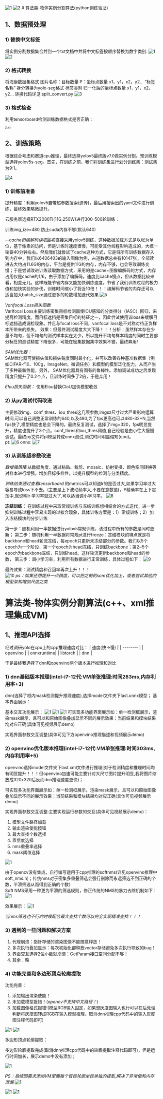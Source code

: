 <img src="fig/a.jpg" alt="1" style="zoom:100%;" />
<img src="fig/b.jpg" alt="2" style="zoom:100%;" />
# 算法类-物体实例分割算法(python训练验证)

## 1、数据预处理

### 1) 替换中文标签

将实例分割数据集合并到一个txt文档中并将中文标签按顺序替换为数字类别:
<img src="fig/3.png" alt="1" style="zoom:100%;" />
<img src="fig/4.png" alt="2" style="zoom:100%;" />

### 2) 格式转换

将海康数据集格式 图片名称：目标数量 P：坐标点数量 x1，y1，x2，y2… “标签名称“ 拆分转换为yolo-seg格式 标签类别 归一化后的坐标点数量 x1，y1，x2，y2…
转换代码详见:split_convert.py
<img src="fig/6.png" alt="3" style="zoom:100%;" />

### 3) 格式检查

利用tensorboard检测训练数据格式是否正确：

<img src="fig/10.png" alt="3.5" style="zoom:50%;" />

## 2、训练策略

根据综合考虑和赛道cpu推理，最终选择yolov5最终版v7.0做实例分割。预训练模型选择yolov5s-seg。首先，在训练之前，我们将训练集进行划分训练集：测试集为9:1。

<img src="fig/2.png" alt="4" style="zoom:100%;" />

### 1) 训练前准备
提升精度：利用yolov5自带超参数搜索(遗传)，最后用搜索出的yaml文件进行训练，最终效果略微提升。

云服务器选择RTX2080Ti(11G,250W)进行300-500轮训练：

训练img_ize=480,防止cuda内存不够(默认640)

*--cache和编解码读取*最初直接采用yolov5训练，这种数据加载方式是以张为单位，基于像素的访问，但是训练时速度很慢，可能受其他线程影响造成的，大概一轮要40分钟左右。然后我们就尝试了cache这种方式，它是将所有训练数据存入到内存中，我们以6406403的输入图像为例，占道数据总共有10147张，全部读进去大约占11.6G的内存，平台是提供11G的内存，内存不够，也会导致训练变慢；于是尝试改进训练读取数据方式，采用的是cache+图像编解码的方式，内存占用仅是cache的1/6，由于添加了编解码，速度比cache慢点，但从数据比较来看，相差无几。这样既能节省内存又能加快训练速度。节省了我们训练过程的极力值和加快实验的步伐，训练时间缩小了将近10倍！！！编解码节省的内存还可以适当加大batch_size通过更多的轮数增加迭代效果
<img src="fig/5.jpg" alt="5" style="zoom:100%;" />

*Varifocal Loss损失函数*  
Varifocal Loss主要训练密集目标检测器使IOU感知的分类得分（IASC）回归，来提高检测精度。而目标遮挡是密集目标的特征之一，因此尝试使用该loss来缓解目标遮挡造成漏检现象。并且与focal loss不同，varifocal loss是不对称对待正负样本所带来的损失。
效果：但最终测试精度大大下降！！！分析：虽然样本存在少量不均匀，但不均匀的测试样本实在太少，所以提升不均匀样本精度的同时主要部分标签的测试精度下降很多，可能在密集数据集中效果不错，最终弃用!   

*SAM优化器：*    
SAM优化器可使损失值和损失锐度同时最小化，并可以改善各种基准数据集（例如CIFAR-f10、100g，ImageNet，微调任务）和模型的模型泛化能力，从而产生了多种最新性能。另外， SAM优化器具有固有的鲁棒性。添加调试成功之后发现精度只提升了0.2个点，且训练时间多了2倍，于是弃用！

*EIou损失函数：*
使用EIou替换CIoU加快模型收敛

### 2) 从py测试代码改进

主要修改img、conf_thres、iou_thres这几项参数,imgsz尺寸过大严重影响运算时间,可以自己调整正常训练的640,以及480,为了fps更高也可以480-32*N,当然fps快了,模型精度也是会下降的。最终反复测试，选择了img=320，fps明显提升，精度也提升了3个点。conf_thres和iou_thres阈值,自己经验是由小往大慢慢调试。最终py文件将pt模型转成onnx测试,测试时间明显缩短(cpu)。   
pt:
<img src="fig/8.png" alt="6" style="zoom:100%;" />
onnx:
<img src="fig/9.png" alt="7" style="zoom:100%;" />

### 3) 从训练超参数改进

*数增强策略*:从数据角度，通过粘贴、裁剪、mosaic、仿射变换、颜色空间转换等对样本进行增强，增加目标多样性，以提升模型的检测与分类精度。

*训练结束通过查看tensorboard* 的metrics可以知道lr的是否过大,如果学习率过大容易导致loss下不去。(主要是上下波动频率大,不要在意数值)，P精确率在上下震荡中,就说明lr 学习率就过大了,可以适当调小学习率。
<img src="fig/7.png" alt="8" style="zoom:100%;" />


**冻结训练：**
在训练过程中采取常规训练与冻结训练想相结合的方式迭代，进一步抑制训练过程中容易出现的过拟合现象，具体训练方案是：1）常规训练；2）加入冻结模块的分步训练

第一步：随机利用一半数据进行yolov5常规训练，该过程中所有的参数是同时更新；
第二步：随机利用一半数据将常规pt进行freeze：冻结模块的特点就是将backbone和head轮流冻结，每epoch只更新未冻结部分的参数。我们以5个epoch为一个阶段，第一个epoch为head冻结，只训练backbone；第2~5个epoch为backbone冻结，只训练head。这样轮流更新backbone和head的参数，
第三步：调小学习率，利用所有数据进行正常训练，具体过程如下：
<img src="fig/6.jpg" alt="9" style="zoom:100%;" />


最终效果：测试精度和召回率再次上升！！！   
<img src="fig/11.png" alt="10" style="zoom:100%;" />
*ps：如果还想提升一点精度，可以把之前的sam优化加上，或者尝试其他的模型架构增加尺度之类*

# 算法类-物体实例分割算法(c++、xml推理集成VM)

## 1、推理API选择

经过调研yolo在cpu上的cpp推理速度对比：
| 速度(快->慢) | 
| -------- | 
| openvino | 
| onnxruntime| 
| libtorch | 
| dnn |

于是最终我选择了dnn和openvino两个版本进行推理和对比

### 1) dnn基础版本推理(intel-i7-12代:VM单张推理:时间283ms,内存利用率+3)

dnn(选择了框内mask检测提升推理速度),选择model文件夹下last.onnx模型；
基本界面展示：

基本交互功能展示：
<img src="fig/14.png" alt="1" style="zoom:100%;" />
<img src="fig/12.png" alt="1" style="zoom:100%;" />
<img src="fig/13.png" alt="1" style="zoom:100%;" />
可实现多功能界面展示如：单一检测框展示，渲染mask展示，且可以和原始图像叠加显示不同的展示效果；当前结果和模块结果均对应正确(具体可见视频展示demo)

实现界面参数交互调整(具体可见下方openvino推理描述和视频展示demo)

### 2) openvino优化版本推理(intel-i7-12代:VM单张推理:时间303ms,内存利用率+5)

openvino选择model文件夹下last.xml文件进行推理(对于检测精度和推理时间均有明显提升！！！但openvino加速可能主要针对大尺寸图片提升明显,我将图片缩放成320x320后反而dnn推理速度更快)；

可实现多功能界面展示如：单一检测框展示，渲染mask展示，且可以和原始图像叠加显示不同的展示效果；当前结果和模块结果均对应正确(具体可见视频展示demo)

实现界面参数交互调整:主要实现运行参数的交互(具体可见视频展示demo)：   
1.  模型文件路径加载
2.  输出渲染使能按钮
3.  最大查找个数选择
4.  置信度选择
5.  nms重叠率选择   
6.  mask阈值选择
<img src="fig/15.png" alt="1" style="zoom:100%;" />

由于opencv没有集成，自行编写适用于cpp推理的softnms(详见openvino推理中soft_nms.h)；传统nms对于密集多重叠筛选会强行删除而永远筛选不到正确的个数，平滑筛选从而得到正确的个数）   
Soft NMS采用一种更为平滑的筛选规则，修正传统的NMS的暴力去除机制如下：
<img src="fig/16.png" alt="1" style="zoom:100%;" />

效果展示：
<img src="fig/17.png" alt="1" style="zoom:100%;" />

*当nms筛选也不行的时候配合最大查找个数可以完全实现精准查找！！！*

### 3) 遇到的一些问题和解决方案

1.  代理崩溃：指针存储的渲染图像不能随意释放！
2.  多次执行叠加显示：每次初始化都释放vector存储避免多次执行导致的bug！
3.  界面交互选择2位小数就崩溃：GetParam接口空间分配不够！
4.  其余：略

### 4) 功能完善和多边形顶点轮廓提取
功能完善：

1.  添加输出渲染使能！
2.  未加载模型报错！(*opencv不支持中文路径！*)
3.  加载图像格式报错!(模型RGB输入固定，如果想灰度图输入也行可以在后处理判断将灰度图转成RGB在输入模型推理，取消dnn推理cpp代码中的输入灰度图注释代码即可)

<img src="fig/18.png" alt="1" style="zoom:100%;" />
<img src="fig/19.png" alt="1" style="zoom:100%;" />

多边形顶点轮廓提取：   

多边形轮廓提取完成(取消dnn推理cpp代码中的轮廓提取注释代码即可)，但是运行时间加长，展示demo中没有添加；

<img src="fig/20.png" alt="1" style="zoom:100%;" />

*PS：后续因需求添加VM里面每个目标轮廓坐标单独的提取,解决了异常值和内存泄漏*
<img src="fig/21.png" alt="1" style="zoom:100%;" />

<img src="fig/22.png" alt="1" style="zoom:100%;" />

<img src="fig/23.png" alt="1" style="zoom:100%;" />
